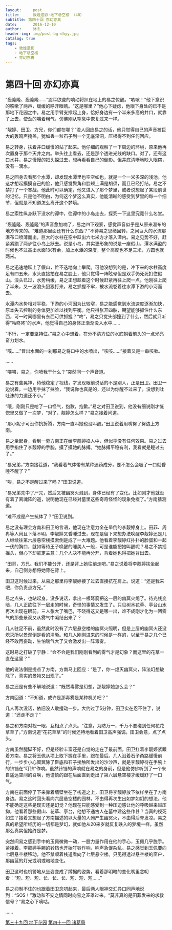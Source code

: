 ```yaml
---
layout:     post
title:      敦煌遗影·地下悬空楼 （40）
subtitle: 第四十回 亦幻亦真
date:       2016-12-10
author:     沐杰
header-img: img/post-bg-dhyy.jpg
catalog: true
tags:
    - 敦煌遗影
    - 地下悬空楼
    - 亦幻亦真
---
```

# 第四十回 亦幻亦真

“轰隆隆、轰隆隆……”震耳欲聋的响动将趴在地上的易之惊醒。“咳咳！”他下意识的咳嗽了两声，缓缓的睁开眼睛。“这是哪里？”他心下疑虑，他眼下身处的已不是那地下花园之中。易之用手臂支撑起上身，恰好身边有一个半米多高的井口，就靠了上去，使劲的喘着粗气，仿佛刚从窒息中恢复过来一样。

“靓婷、田卫、方兄，你们都在哪？”没人回应易之的话，他只觉得自己的声音被巨大的轰鸣声掩盖，犹如丢一粒石子到一个无底深洞，压根得不到任何回应。

易之转身，扶着井口缓慢的站了起来。他仔细的观察了一下周边的环境，原来他再次置身于那个天井之内。举头往上看去，还是那个透进光线的缺口。对了，还有这口水井，易之慢慢的把头探过去，想再看看自己的倒影。但井底清晰地映入眼帘，没有一滴水。

易之回身去看那个水潭，却发现水潭里也空空如也，就是一个一米多深的浅池。他这才想起摸摸自己的脸，他只感觉鬓角和脸颊上满是胡须，而且已经打结。易之不禁打了一个寒战，他此时可以确定，他又进入了那个梦里，或者说想起了某段前世的记忆。只是他不明白，为何这个梦这么真实，他能清晰的感受到梦里的每一个细节，但就是不知道怎么离开这个梦境。

易之索性纵身跃下没水的谭中，往谭中的小岛走去，探究一下这里究竟什么名堂。

“轰隆隆、轰隆隆”的声音愈加响了，易之四下观察，感觉声音似乎是从原来瀑布的地方传来的。“难道那里面还有什么东西？”不待易之思绪回转，之间巨大的水流那瀑布口喷薄而出，巨大的水柱在空中跃出六七米方才落入潭内。易之见势不好，赶紧紧跑了两步往小岛上跃去。说是小岛，其实更形象的说是一座假山，潭水满盈的时候也不过高出水面1米有余，加上水潭的深度，整个高度也不足三米，方圆也就两米。

易之迅速地跃上了假山，忙不迭地向上攀爬。可他没想到的是，冲下来的水柱高度足有四五米，水头直接拍在易之脸上，他只觉得一阵眩晕但是双手仍死死扣住假山。浪头已过，水势稍缓，易之正想趁着这个时候赶紧再往上爬一点。他刚往上爬了半米，又一波浪头狠狠打来，易之抓握不牢，被水流卷着往水潭下游的小河而去。

水潭内水势相对平稳，下游的小河因为比较窄，易之能感觉到水流速度逐渐加快，原本失去控制的身体更加难以找到平衡。他只得张开四肢，期望能够抓住什么东西，可一时间哪里有东西可供抓握？“咚”，易之只觉头部撞到了什么，然后就只听得“咕咚咚”的水声，他觉得自己的身体正渐渐没入水中……

“不行，一定要坚持住。”易之心中想着，在分不清方位的水底朝着前头的一点光亮奋力划水。

“噗……”冒出水面的一刹那易之将口中的水喷出，“咳咳……”接着又是一串咳嗽。

……

“喂喂，易之，你喷我干什么？”突然间一个声音道。

易之有些晃神，待他稳定了视线，才发现眼前说话的不是别人，正是田卫。田卫一边说着，一边用手抹了抹脸，“我说你也真是的，还以为你醒不过来了，没想到吐吐沫的力道还不小。”

“哦，刚刚只是呛了一口怪气，抱歉，抱歉。”易之对田卫说到，他没有细说刚才恍惚里又做了一次梦，“对了，靓婷怎么样？”易之接着问道。

“那小妮子可没你抗折腾，方南一直叫她也没叫醒。”田卫说着用嘴努了努边上方南。

易之坐起身，看到一旁方南正在给李靓婷掐人中，但似乎没有任何效果。易之过去用手掐住了李靓婷的手腕，摸了摸她的脉搏。“她脉搏平稳有利，我看就是睡过去了。”

“易兄弟，”方南接茬道，“我看着气体带有某种迷药成分，要不怎么会吸了一口就昏睡不醒了？”

“唉，易之不是醒过来了吗？”田卫说道。

“易兄弟先中了尸咒，然后又被幽冥火溅到，身体已经有了变化。比如刚才他就没有着了离魂阵的道，说明他现在已经对墓里这些奇奇怪怪的现象免疫了。”方南猜测道。

“难不成是产生抗体了？”田卫说到。

易之没有理会方南和田卫的言语，他现在注意力全在晕倒的李靓婷身上。田菲、周冉等人尚且下落不明，李靓婷又昏睡过去，现在是留下来想办法唤醒李靓婷还是几人继续往第六层悬空楼摸索倒是成了一大难题。他看着李靓婷红扑扑的脸蛋和一起一伏的胸口，就如等待王子唤醒的睡美人一般，可是谁能把她叫醒呢？易之不禁摇摇头，但心下却拿定主意：几个人决不能再分开，背着她也得把她背出去。

“田哥，方兄。我们不能分开，还是背上她往前走吧。”易之说着将李靓婷扶坐起来，自己侧身想将她背在背上。

田卫这时候过来，从易之那里将李靓婷接了过去直接抗在肩上。说道：“还是我来吧，你负责点方兄。”

易之点头，也站起身。没多说话，拿出一根弩箭把这一层的幽冥火熄了。待光线变暗，几人正欲往下一层走的时候，奇怪的事情又发生了。只见树木花草、亭台山水再次出现在眼前。三人张大了嘴巴，不晓得这又是哪一出，难不成刚才化为一团雾气的那些景观又从雾气中凝结出来了？

几人驻足不前，虽然此时没有了六层悬空楼的幽冥火照明，但是上层的幽冥火还没熄灭所以景观倒是看的清晰。和几人刚刚进来的时候是一样的，以至于易之几个已经不敢再妄动，生怕喘气大了又会激发出一阵毒雾。

这时易之打破了宁静：“会不会是我们刚刚看到的雾气才是幻象？而这里的花草一直在这里？”

他的说法倒是提点了方南，方南马上回应：“是了，你一熄灭幽冥火，阵法幻想破除了，真实的景物又出现了。”

易之还是有些不解地说道：“既然毒雾是幻想，那靓婷她怎么会？”

方南回道：“不知道，或许是那毒雾是某种机关吧？”

几人再次没话，依旧没人敢擅动一步。大约过了5分钟，田卫实在忍不住了，说道：“还走不走？”

易之和方南对视一眼，互相点了点头。“注意，为防万一，千万不要碰到任何花花草草了。”方南说道“花花草草”的时候还特地看着田卫高声强调。田卫会意，点了点头。

方南虽然腿脚不好，但是经验丰富还是自觉的走在了最前面，田卫扛着李靓婷紧跟着方南。易之将玉佩从项上取下握在手里，跟在最后。几人沿着石子甬路缓慢前行，一步步小心翼翼除了鞋底和石子接触所发出的沙沙声，就是李靓婷待在手腕上的铃铛在“叮铃”作响。虽然铃铛的声响就在易之的身前，但是他仿佛听到了一个来自遥远空间的召唤，他谨慎的跟在后面直到走出了第六层悬空楼才缓缓舒了一口气。

方南在前面停了下来靠着墙壁坐在了栈道之上，田卫将李靓婷放下依样坐在了方南身边。易之这时回头看向六层悬空楼的园林，不由得再次生出如梦如幻的想法。他不能确定这些是现实还是幻觉？他现在只能感受到一种压迫感让他的呼吸越来越压抑，他看着那些假山、花草、亭台，他想不通古人在墓中建这些作甚？当真的视死如生？接着又想起了方南描述的以大量的人殉产生幽冥火，不由得后脊发凉。易之真的希望所经历的一切都是梦幻，就如他从20来岁就反复跌入的梦境一样，虽然那么真实但始终是梦。

突然间易之感到手中的玉佩微微一动，一股力量作用在他的手心，玉佩几乎脱手。紧接着，李靓婷手腕的铃铛也开始叮铃作响，响声急促杂乱。易之感觉到玉佩要向七层悬空楼移动，他不禁顺着栈道看向了七层悬空楼。只见得透过悬空楼的窗户，那幽蓝的灯光或明或暗地变化。

田卫这时也机警地从坐姿变成了蹲据的姿势，看着那明暗的变化嘴里念叨着：“短、短、短、长、长、长、短、短、短……”

易之抑制不住的也跟着田卫念叨起来，最后两人眼神交汇异口同声地说到：“SOS！”激动和不安之情同时向易之笼罩过来。“莫非真的是田菲发来的求救信号？”易之心下嘀咕。

……

[第三十九回 地下花园](http://www.jianshu.com/p/4178046d316b)
[第四十一回 诸葛局](http://www.jianshu.com/p/f6044cba7eca)
